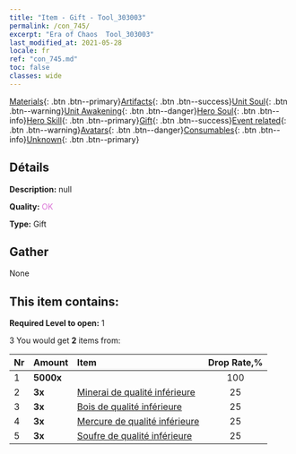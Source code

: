 ```yaml
---
title: "Item - Gift - Tool_303003"
permalink: /con_745/
excerpt: "Era of Chaos  Tool_303003"
last_modified_at: 2021-05-28
locale: fr
ref: "con_745.md"
toc: false
classes: wide
---
```

 [Materials](/ItemsFR/){: .btn .btn--primary}[Artifacts](/ItemsFR/Artifacts/){: .btn .btn--success}[Unit Soul](/ItemsFR/UnitSoul/){: .btn .btn--warning}[Unit Awakening](/ItemsFR/UnitAwakening/){: .btn .btn--danger}[Hero Soul](/ItemsFR/HeroSoul/){: .btn .btn--info}[Hero Skill](/ItemsFR/HeroSkill/){: .btn .btn--primary}[Gift](/ItemsFR/Gift/){: .btn .btn--success}[Event related](/ItemsFR/Events/){: .btn .btn--warning}[Avatars](/ItemsFR/Avatars/){: .btn .btn--danger}[Consumables](/ItemsFR/Consumables/){: .btn .btn--info}[Unknown](/ItemsFR/Unknown/){: .btn .btn--primary}

## Détails
 **Description:** null

 **Quality:** <span style="color: #DA70D6">OK</span>

 **Type:** Gift

## Gather

  None

## This item contains:

 **Required Level to open:** 1

 3 You would get **2** items  from:

  | Nr | Amount |     Item    | Drop Rate,% |
  |:---|:-------|:------------|:---------:|
  | 1 |  **5000x** | <i class="fas fa-coins"/> | 100 | 
  | 2 |  **3x** | [Minerai de qualité inférieure](/ItemsFR/mat_1/) | 25 | 
  | 3 |  **3x** | [Bois de qualité inférieure](/ItemsFR/mat_1/) | 25 | 
  | 4 |  **3x** | [Mercure de qualité inférieure](/ItemsFR/mat_2/) | 25 | 
  | 5 |  **3x** | [Soufre de qualité inférieure](/ItemsFR/mat_3/) | 25 | 
